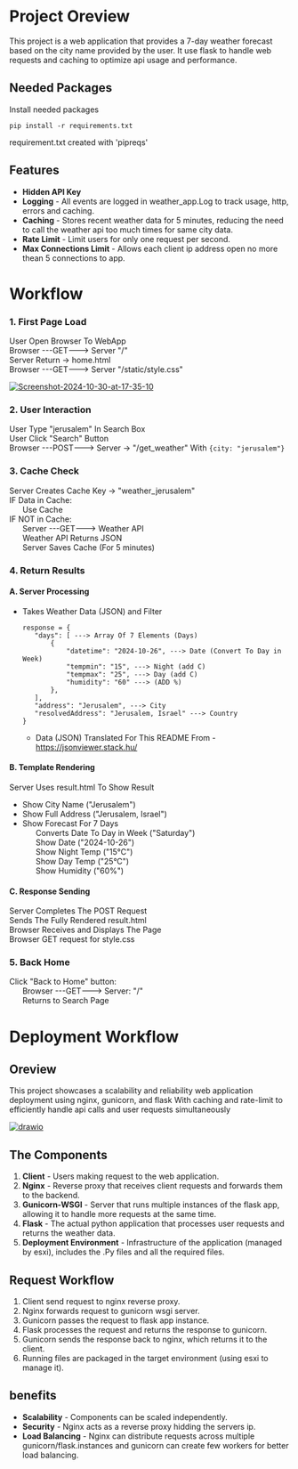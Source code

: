 # Project Oreview

This project is a web application that provides a 7-day weather forecast based on the city name provided by the user.
It use flask to handle web requests and caching to optimize api usage and performance.

## Needed Packages

Install needed packages
```
pip install -r requirements.txt
```
requirement.txt created with 'pipreqs'

## Features

* **Hidden API Key**
* **Logging** - All events are logged in weather_app.Log to track usage, http, errors and caching.
* **Caching** - Stores recent weather data for 5 minutes, reducing the need to call the weather api too much times for same city data.
* **Rate Limit** - Limit users for only one request per second.
* **Max Connections Limit** - Allows each client ip address open no more thean 5 connections to app.

# Workflow

###  1. First Page Load
User Open Browser To WebApp\
Browser ---GET---> Server "/"\
Server Return -> home.html\
Browser ---GET---> Server "/static/style.css"

<a href='https://postimages.org/' target='_blank'><img src='https://i.postimg.cc/GpkYVGk3/Screenshot-2024-10-30-at-17-35-10.png' border='0' alt='Screenshot-2024-10-30-at-17-35-10'/></a>

### 2. User Interaction
User Type "jerusalem" In Search Box\
User Click "Search" Button\
Browser ---POST---> Server -> "/get_weather" With ```{city: "jerusalem"}```

### 3. Cache Check
Server Creates Cache Key -> "weather_jerusalem"\
IF Data in Cache:\
    &nbsp;&nbsp;&nbsp;&nbsp;&nbsp;&nbsp;Use Cache\
 IF NOT in Cache:\
   &nbsp;&nbsp;&nbsp;&nbsp;&nbsp;&nbsp;Server ---GET---> Weather API\
   &nbsp;&nbsp;&nbsp;&nbsp;&nbsp;&nbsp;Weather API Returns JSON\
   &nbsp;&nbsp;&nbsp;&nbsp;&nbsp;&nbsp;Server Saves Cache (For 5 minutes)



### 4. Return Results

#### A. Server Processing
* Takes Weather Data (JSON) and Filter
    ```
    response = {
       "days": [ ---> Array Of 7 Elements (Days)
           {
               "datetime": "2024-10-26", ---> Date (Convert To Day in Week)
               "tempmin": "15", ---> Night (add C)
               "tempmax": "25", ---> Day (add C)
               "humidity": "60" ---> (ADD %)
           },
       ],
       "address": "Jerusalem", ---> City
       "resolvedAddress": "Jerusalem, Israel" ---> Country
    }
    ```
    * Data (JSON) Translated For This README From - https://jsonviewer.stack.hu/
   

#### B. Template Rendering
 Server Uses result.html To Show Result
* Show City Name ("Jerusalem")
* Show Full Address ("Jerusalem, Israel")
* Show Forecast For 7 Days\
 &nbsp;&nbsp;&nbsp;&nbsp;&nbsp;&nbsp;Converts Date To Day in Week ("Saturday")\
 &nbsp;&nbsp;&nbsp;&nbsp;&nbsp;&nbsp;Show Date ("2024-10-26")\
 &nbsp;&nbsp;&nbsp;&nbsp;&nbsp;&nbsp;Show Night Temp ("15°C")\
 &nbsp;&nbsp;&nbsp;&nbsp;&nbsp;&nbsp;Show Day Temp ("25°C")\
 &nbsp;&nbsp;&nbsp;&nbsp;&nbsp;&nbsp;Show Humidity ("60%")

#### C. Response Sending
Server Completes The POST Request\
Sends The Fully Rendered result.html\
Browser Receives and Displays The Page\
Browser GET request for style.css

### 5. Back Home
Click "Back to Home" button:\
    &nbsp;&nbsp;&nbsp;&nbsp;&nbsp;&nbsp;Browser ---GET---> Server: "/"\
    &nbsp;&nbsp;&nbsp;&nbsp;&nbsp;&nbsp;Returns to Search Page

# Deployment Workflow
## Oreview
This project showcases a scalability and reliability web application deployment using nginx, gunicorn, and flask
With caching and rate-limit to efficiently handle api calls and user requests simultaneously

<a href='https://postimages.org/' target='_blank'><img src='https://i.postimg.cc/m28m6fTp/drawio.png' border='0' alt='drawio'/></a>

## The Components
1. **Client** -  Users making request to the web application.
2. **Nginx** - Reverse proxy that receives client requests and forwards them to the backend.
3. **Gunicorn-WSGI** - Server that runs multiple instances of the flask app, allowing it to handle more requests at the same time.
4. **Flask** - The actual python application that processes user requests and returns the weather data.
6. **Deployment Environment** - Infrastructure of the application (managed by esxi), includes the .Py files and all the required files.

## Request Workflow
1. Client send request to nginx reverse proxy.
2. Nginx forwards request to gunicorn wsgi server.
3. Gunicorn passes the request to flask app instance.
4. Flask processes the request and returns the response to gunicorn.
5. Gunicorn sends the response back to nginx, which returns it to the client.
6. Running files are packaged in the target environment (using esxi to manage it).

## benefits
- **Scalability** - Components can be scaled independently.
- **Security** - Nginx acts as a reverse proxy hidding the servers ip.
- **Load Balancing** - Nginx can distribute requests across multiple gunicorn/flask.instances and gunicorn can create few workers for better load balancing.


